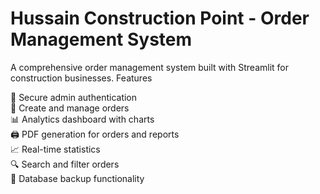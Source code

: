 <h1> Hussain Construction Point - Order Management System </h1>
A comprehensive order management system built with Streamlit for construction businesses.
Features

🔐 Secure admin authentication <br/>
📝 Create and manage orders <br/>
📊 Analytics dashboard with charts <br/>
🖨️ PDF generation for orders and reports <br/>
📈 Real-time statistics <br/>
🔍 Search and filter orders <br/>
💾 Database backup functionality <br/>